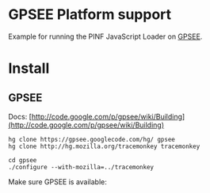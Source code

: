 GPSEE Platform support
======================

Example for running the PINF JavaScript Loader on [GPSEE](http://code.google.com/p/gpsee).


Install
=======

GPSEE
-----

Docs: [http://code.google.com/p/gpsee/wiki/Building](http://code.google.com/p/gpsee/wiki/Building)

    hg clone https://gpsee.googlecode.com/hg/ gpsee
    hg clone http://hg.mozilla.org/tracemonkey tracemonkey
    
    cd gpsee
    ./configure --with-mozilla=../tracemonkey
    
    
Make sure GPSEE is available:

  